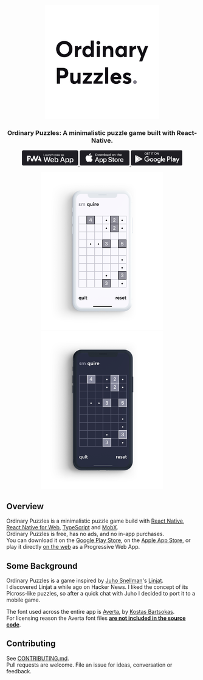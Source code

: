 <p align="center">
  <br>
  <a href="https://ordinarypuzzles.com"><img src="./.github/logo.png" width="300" alt="Ordinary Puzzles"></a>
  <br>
<h3 align="center">Ordinary Puzzles: A minimalistic puzzle game built with React-Native.</h3>
</p>
<p align="center">
  <a href="https://ordinarypuzzles.com/play">
    <img
      class="web-app-badge"
      src="./.github/web-app-badge.png"
      alt="Launch now as web app"
      height="40"
    />
  </a>
  <a href="https://apps.apple.com/us/app/ordinary-puzzles/id1489599807">
    <img
      class="app-store-badge"
      src="./.github/app-store-badge.png"
      alt="Download on the app store"
      height="40"
    />
  </a>
  <a href="https://play.google.com/store/apps/details?id=com.mmazzarolo.ordinarypuzzles">
    <img
      class="google-play-badge"
      src="./.github/play-store-badge.png"
      alt="Download on the play store"
      height="40"
    />
  </a>
</p>

<p align="center" margin-bottom="0">
  <a href="https://ordinarypuzzles.com">
    <img alt="Ordinary Puzzles" width="320" height="auto" src="./.github/iphone-screenshot-light.png">
  </a>
  <a href="https://ordinarypuzzles.com">
    <img alt="Ordinary Puzzles" width="320" height="auto" src="./.github/iphone-screenshot-dark.png">
  </a>
</p>

## Overview

Ordinary Puzzles is a minimalistic puzzle game build with [React Native](https://facebook.github.io/react-native/), [React Native for Web](https://github.com/necolas/react-native-web), [TypeScript](https://www.typescriptlang.org/) and [MobX](https://mobx.js.org/README.html).  
Ordinary Puzzles is free, has no ads, and no in-app purchases.  
You can download it on the [Google Play Store](https://play.google.com/store/apps/details?id=com.mmazzarolo.ordinarypuzzles), on the [Apple App Store](https://apps.apple.com/us/app/ordinary-puzzles/id1489599807), or play it directly [on the web](https://ordinarypuzzles.com/play) as a Progressive Web App.

## Some Background

Ordinary Puzzles is a game inspired by [Juho Snellman](https://www.snellman.net/)'s [Linjat](https://linjat.snellman.net/#fp).  
I discovered Linjat a while ago on Hacker News. I liked the concept of its Picross-like puzzles, so after a quick chat with Juho I decided to port it to a mobile game.

The font used across the entire app is [Averta](https://www.myfonts.com/fonts/intelligent-foundry/averta/), by [Kostas Bartsokas](http://www.kostasbartsokas.com/).  
For licensing reason the Averta font files [**are not included in the source code**](https://github.com/mmazzarolo/ordinary-puzzles-app/pull/14).

## Contributing

See [CONTRIBUTING.md](./CONTRIBUTING.md).  
Pull requests are welcome. File an issue for ideas, conversation or feedback.
